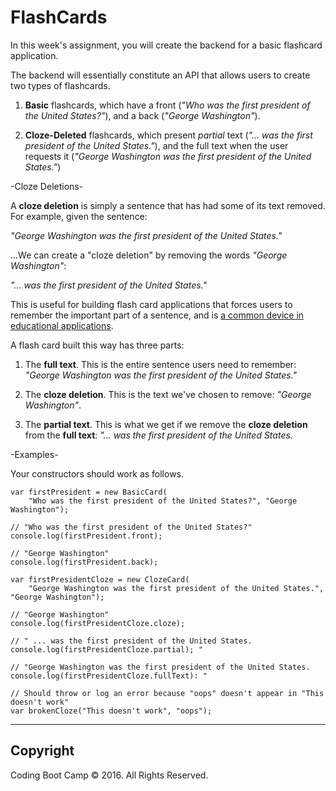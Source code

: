 # FlashCards

In this week's assignment, you will create the backend for a basic flashcard application.

The backend will essentially constitute an API that allows users to create two types of flashcards.

1. **Basic** flashcards, which have a front (_"Who was the first president of the United States?"_), and a back (_"George Washington"_).

2. **Cloze-Deleted** flashcards, which present _partial_ text (_"... was the first president of the United States."_), and the full text when the user requests it (_"George Washington was the first president of the United States."_)

-Cloze Deletions-

A **cloze deletion** is simply a sentence that has had some of its text removed. For example, given the sentence:

_"George Washington was the first president of the United States."_

...We can create a "cloze deletion" by removing the words _"George Washington"_:

_"... was the first president of the United States."_

This is useful for building flash card applications that forces users to remember the important part of a sentence, and is [a common device in educational applications](https://en.wikipedia.org/wiki/Cloze_test).

A flash card built this way has three parts:

1. The **full text**. This is the entire sentence users need to remember:  _"George Washington was the first president of the United States."_

2. The **cloze deletion**. This is the text we've chosen to remove: _"George Washington"_.

3. The **partial text**. This is what we get if we remove the **cloze deletion** from the **full text**: _"... was the first president of the United States._

-Examples-

Your constructors should work as follows.

```
var firstPresident = new BasicCard(
    "Who was the first president of the United States?", "George Washington");

// "Who was the first president of the United States?"
console.log(firstPresident.front); 

// "George Washington"
console.log(firstPresident.back); 

var firstPresidentCloze = new ClozeCard(
    "George Washington was the first president of the United States.", "George Washington");

// "George Washington"
console.log(firstPresidentCloze.cloze); 

// " ... was the first president of the United States.
console.log(firstPresidentCloze.partial); "

// "George Washington was the first president of the United States.
console.log(firstPresidentCloze.fullText): "

// Should throw or log an error because "oops" doesn't appear in "This doesn't work"
var brokenCloze("This doesn't work", "oops"); 
``` 

- - -

## Copyright

Coding Boot Camp © 2016. All Rights Reserved.
